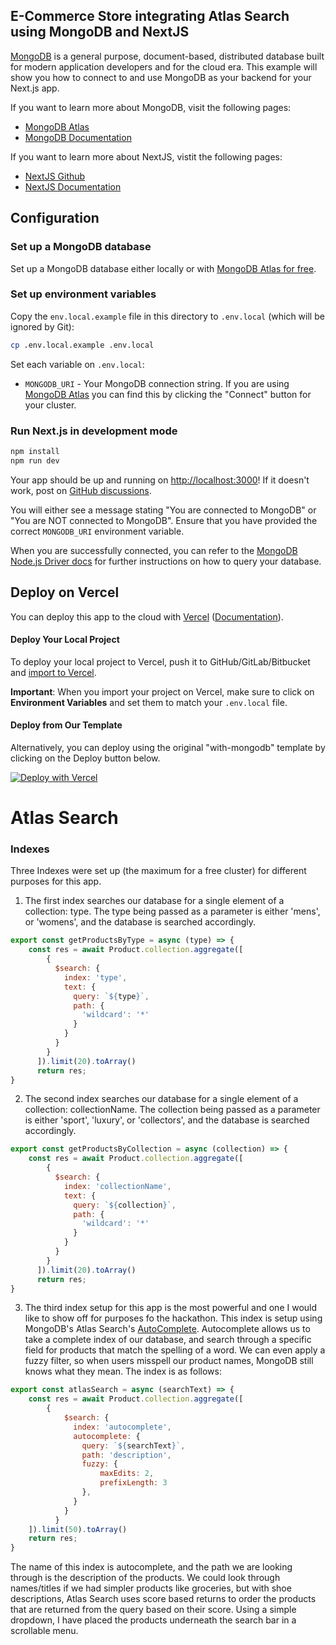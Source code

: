 ## E-Commerce Store integrating Atlas Search using MongoDB and NextJS

[MongoDB](https://www.mongodb.com/) is a general purpose, document-based, distributed database built for modern application developers and for the cloud era. This example will show you how to connect to and use MongoDB as your backend for your Next.js app.

If you want to learn more about MongoDB, visit the following pages:

- [MongoDB Atlas](https://mongodb.com/atlas)
- [MongoDB Documentation](https://docs.mongodb.com/)

If you want to learn more about NextJS, vistit the following pages:

- [NextJS Github](https://github.com/vercel/next.js/#getting-started)
- [NextJS Documentation](https://nextjs.org/learn/basics/create-nextjs-app)
## Configuration

### Set up a MongoDB database

Set up a MongoDB database either locally or with [MongoDB Atlas for free](https://mongodb.com/atlas).

### Set up environment variables

Copy the `env.local.example` file in this directory to `.env.local` (which will be ignored by Git):

```bash
cp .env.local.example .env.local
```

Set each variable on `.env.local`:

- `MONGODB_URI` - Your MongoDB connection string. If you are using [MongoDB Atlas](https://mongodb.com/atlas) you can find this by clicking the "Connect" button for your cluster.

### Run Next.js in development mode

```bash
npm install
npm run dev
```

Your app should be up and running on [http://localhost:3000](http://localhost:3000)! If it doesn't work, post on [GitHub discussions](https://github.com/vercel/next.js/discussions).

You will either see a message stating "You are connected to MongoDB" or "You are NOT connected to MongoDB". Ensure that you have provided the correct `MONGODB_URI` environment variable.

When you are successfully connected, you can refer to the [MongoDB Node.js Driver docs](https://mongodb.github.io/node-mongodb-native/3.4/tutorials/collections/) for further instructions on how to query your database.

## Deploy on Vercel

You can deploy this app to the cloud with [Vercel](https://vercel.com?utm_source=github&utm_medium=readme&utm_campaign=next-example) ([Documentation](https://nextjs.org/docs/deployment)).

#### Deploy Your Local Project

To deploy your local project to Vercel, push it to GitHub/GitLab/Bitbucket and [import to Vercel](https://vercel.com/new?utm_source=github&utm_medium=readme&utm_campaign=next-example).

**Important**: When you import your project on Vercel, make sure to click on **Environment Variables** and set them to match your `.env.local` file.

#### Deploy from Our Template

Alternatively, you can deploy using the original "with-mongodb" template by clicking on the Deploy button below.

[![Deploy with Vercel](https://vercel.com/button)](https://vercel.com/new/git/external?repository-url=https://github.com/vercel/next.js/tree/canary/examples/with-mongodb&project-name=with-mongodb&repository-name=with-mongodb&env=MONGODB_URI,MONGODB_DB&envDescription=Required%20to%20connect%20the%20app%20with%20MongoDB)


# Atlas Search 

### Indexes

Three Indexes were set up (the maximum for a free cluster) for different purposes for this app.

1. The first index searches our database for a single element of a collection: type.
The type being passed as a parameter is either 'mens', or 'womens', and the database is searched accordingly.
```js
export const getProductsByType = async (type) => {
    const res = await Product.collection.aggregate([
        {
          $search: {
            index: 'type',
            text: {
              query: `${type}`,
              path: {
                'wildcard': '*'
              }
            }
          }
        }
      ]).limit(20).toArray()
      return res;
}
```

2. The second index searches our database for a single element of a collection: collectionName.
The collection being passed as a parameter is either 'sport', 'luxury', or 'collectors', and the database is searched accordingly.
```js
export const getProductsByCollection = async (collection) => {
    const res = await Product.collection.aggregate([
        {
          $search: {
            index: 'collectionName',
            text: {
              query: `${collection}`,
              path: {
                'wildcard': '*'
              }
            }
          }
        }
      ]).limit(20).toArray()
      return res;
}
```

3. The third index setup for this app is the most powerful and one I would like to show off for purposes fo the hackathon. This index is setup using MongoDB's Atlas Search's [AutoComplete](https://docs.atlas.mongodb.com/atlas-search/autocomplete/). Autocomplete allows us to take a complete index of our database, and search through a specific field for products that match the spelling of a word. We can even apply a fuzzy filter, so when users misspell our product names, MongoDB still knows what they mean. The index is as follows:

```js
export const atlasSearch = async (searchText) => {
    const res = await Product.collection.aggregate([
        {
            $search: {
              index: 'autocomplete', 
              autocomplete: {
                query: `${searchText}`,
                path: 'description',
                fuzzy: {
                    maxEdits: 2,
                    prefixLength: 3
                },
              }
            }
          }
    ]).limit(50).toArray()
    return res;
}
```

The name of this index is autocomplete, and the path we are looking through is the description of the products. We could look through names/titles if we had simpler products like groceries, but with shoe descriptions, Atlas Search uses score based returns to order the products that are returned from the query based on their score. Using a simple dropdown, I have placed the products underneath the search bar in a scrollable menu.





